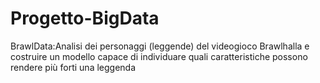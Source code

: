 # Progetto-BigData
BrawlData:Analisi dei personaggi (leggende) del videogioco Brawlhalla e costruire un modello capace di individuare quali caratteristiche possono rendere più forti una leggenda
